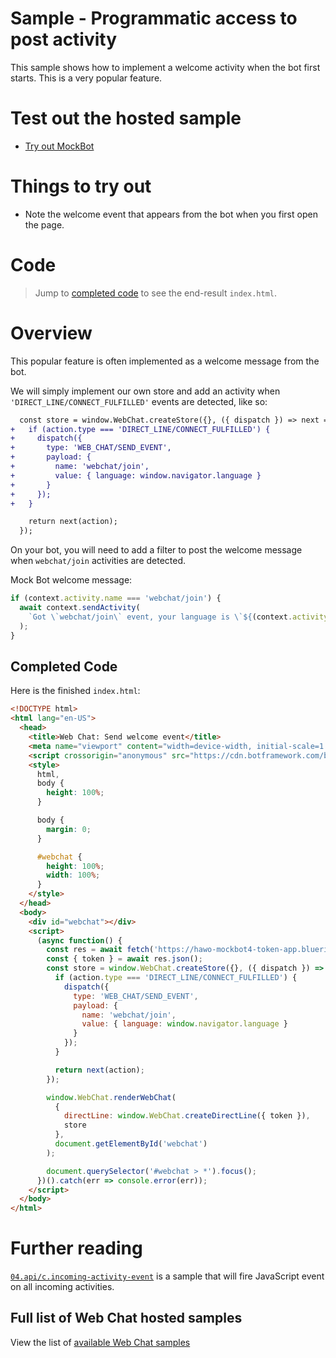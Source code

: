 # Sample - Programmatic access to post activity

This sample shows how to implement a welcome activity when the bot first starts. This is a very popular feature.

# Test out the hosted sample

-  [Try out MockBot](https://microsoft.github.io/BotFramework-WebChat/04.api/a.welcome-event)

# Things to try out

-  Note the welcome event that appears from the bot when you first open the page.

# Code

> Jump to [completed code](#completed-code) to see the end-result `index.html`.

# Overview

This popular feature is often implemented as a welcome message from the bot.

We will simply implement our own store and add an activity when `'DIRECT_LINE/CONNECT_FULFILLED'` events are detected, like so:

```diff
  const store = window.WebChat.createStore({}, ({ dispatch }) => next => action => {
+   if (action.type === 'DIRECT_LINE/CONNECT_FULFILLED') {
+     dispatch({
+       type: 'WEB_CHAT/SEND_EVENT',
+       payload: {
+         name: 'webchat/join',
+         value: { language: window.navigator.language }
+       }
+     });
+   }

    return next(action);
  });
```

On your bot, you will need to add a filter to post the welcome message when `webchat/join` activities are detected.

Mock Bot welcome message:

<!-- prettier-ignore-start -->
```js
if (context.activity.name === 'webchat/join') {
  await context.sendActivity(
    `Got \`webchat/join\` event, your language is \`${(context.activity.value || {}).language}\``
  );
}
```
<!-- prettier-ignore-end -->

## Completed Code

Here is the finished `index.html`:

<!-- prettier-ignore-start -->
```html
<!DOCTYPE html>
<html lang="en-US">
  <head>
    <title>Web Chat: Send welcome event</title>
    <meta name="viewport" content="width=device-width, initial-scale=1.0" />
    <script crossorigin="anonymous" src="https://cdn.botframework.com/botframework-webchat/latest/webchat.js"></script>
    <style>
      html,
      body {
        height: 100%;
      }

      body {
        margin: 0;
      }

      #webchat {
        height: 100%;
        width: 100%;
      }
    </style>
  </head>
  <body>
    <div id="webchat"></div>
    <script>
      (async function() {
        const res = await fetch('https://hawo-mockbot4-token-app.blueriver-ce85e8f0.westus.azurecontainerapps.io/api/token/directline', { method: 'POST' });
        const { token } = await res.json();
        const store = window.WebChat.createStore({}, ({ dispatch }) => next => action => {
          if (action.type === 'DIRECT_LINE/CONNECT_FULFILLED') {
            dispatch({
              type: 'WEB_CHAT/SEND_EVENT',
              payload: {
                name: 'webchat/join',
                value: { language: window.navigator.language }
              }
            });
          }

          return next(action);
        });

        window.WebChat.renderWebChat(
          {
            directLine: window.WebChat.createDirectLine({ token }),
            store
          },
          document.getElementById('webchat')
        );

        document.querySelector('#webchat > *').focus();
      })().catch(err => console.error(err));
    </script>
  </body>
</html>
```
<!-- prettier-ignore-end -->

# Further reading

[`04.api/c.incoming-activity-event`](https://github.com/microsoft/BotFramework-WebChat/tree/main/samples/04.api/c.incoming-activity-event) is a sample that will fire JavaScript event on all incoming activities.

## Full list of Web Chat hosted samples

View the list of [available Web Chat samples](https://github.com/microsoft/BotFramework-WebChat/tree/main/samples)

